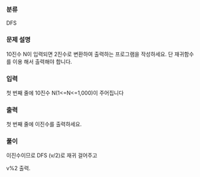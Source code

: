 ### 분류

DFS

### 문제 설명

<p>
10진수 N이 입력되면 2진수로 변환하여 출력하는 프로그램을 작성하세요. 단 재귀함수를 이용
해서 출력해야 합니다.
</p>


### 입력

 <p> 첫 번째 줄에 10진수 N(1<=N<=1,000)이 주어집니다 </p>

### 출력

 <p>첫 번째 줄에 이진수를 출력하세요.</p>

### 풀이 

<p>
이진수이므로 DFS (v/2)로 재귀 걸어주고

v%2 출력.

</p>

